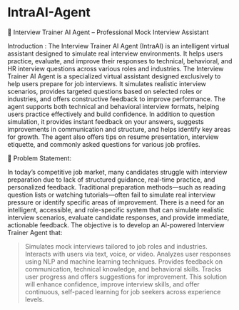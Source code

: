 # IntraAI-Agent 
🧠 Interview Trainer AI Agent –  Professional Mock Interview Assistant

Introduction :
The Interview Trainer AI Agent (IntraAI) is an intelligent virtual assistant designed to simulate real interview environments. It helps users practice, evaluate, and improve their responses to technical, behavioral, and HR interview questions across various roles and industries.
The Interview Trainer AI Agent is a specialized virtual assistant designed exclusively to help users prepare for job interviews. It simulates realistic interview scenarios, provides targeted questions based on selected roles or industries, and offers constructive feedback to improve performance. The agent supports both technical and behavioral interview formats, helping users practice effectively and build confidence.
In addition to question simulation, it provides instant feedback on your answers, suggests improvements in communication and structure, and helps identify key areas for growth. The agent also offers tips on resume presentation, interview etiquette, and commonly asked questions for various job profiles.

🧩 Problem Statement: 

In today’s competitive job market, many candidates struggle with interview preparation due to lack of structured guidance, real-time practice, and personalized feedback. Traditional preparation methods—such as reading question lists or watching tutorials—often fail to simulate real interview pressure or identify specific areas of improvement.
There is a need for an intelligent, accessible, and role-specific system that can simulate realistic interview scenarios, evaluate candidate responses, and provide immediate, actionable feedback.
The objective is to develop an AI-powered Interview Trainer Agent that:
> Simulates mock interviews tailored to job roles and industries.
> Interacts with users via text, voice, or video.
> Analyzes user responses using NLP and machine learning techniques.
> Provides feedback on communication, technical knowledge, and behavioral skills.
> Tracks user progress and offers suggestions for improvement.
> This solution will enhance confidence, improve interview skills, and offer continuous, self-paced learning for job seekers across experience levels.
